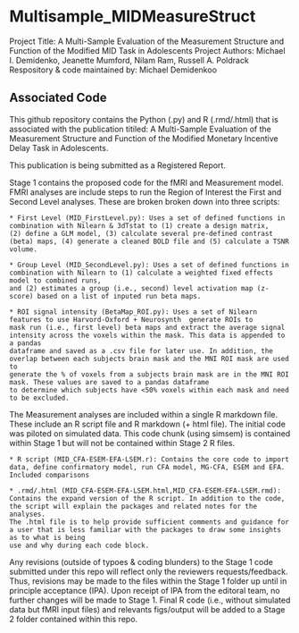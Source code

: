 # Multisample_MIDMeasureStruct
 Project  Title: A Multi-Sample Evaluation of the Measurement Structure and Function of the Modified MID Task in Adolescents
 Project Authors: Michael I. Demidenko, Jeanette Mumford, Nilam Ram, Russell A. Poldrack
 Respository & code maintained by: Michael Demidenkoo
 
## Associated Code

This github repository contains the Python (.py) and R (.rmd/.html) that is associated with the publication titiled:
    A Multi-Sample Evaluation of the Measurement Structure and Function of the Modified Monetary Incentive Delay Task in Adolescents.

This publication is being submitted as a Registered Report. 

Stage 1 contains the proposed code for the fMRI and Measurement model.
FMRI analyses are include steps to run the Region of Interest the First and Second Level analyses. These are broken broken down into three scripts:
    
    * First Level (MID_FirstLevel.py): Uses a set of defined functions in combination with Nilearn & 3dTstat to (1) create a design matrix,
    (2) define a GLM model, (3) calculate several pre-defined contrast (beta) maps, (4) generate a cleaned BOLD file and (5) calculate a TSNR volume.
    
    * Group Level (MID_SecondLevel.py): Uses a set of defined functions in combination with Nilearn to (1) calculate a weighted fixed effects model to combined runs,
    and (2) estimates a group (i.e., second) level activation map (z-score) based on a list of inputed run beta maps.
    
    * ROI signal intensity (BetaMap_ROI.py): Uses a set of Nilearn features to use Harvord-Oxford + Neurosynth  generate ROIs to
    mask run (i.e., first level) beta maps and extract the average signal intensity across the voxels within the mask. This data is appended to a pandas 
    dataframe and saved as a .csv file for later use. In addition, the overlap between each subjects brain mask and the MNI ROI mask are used to
    generate the % of voxels from a subjects brain mask are in the MNI ROI mask. These values are saved to a pandas dataframe
    to determine which subjects have <50% voxels within each mask and need to be excluded.
    
The Measurement analyses are included within a single R markdown file. These include an R script file and R markdown (+ html file). The initial code was piloted on
simulated data. This code chunk (using simsem) is contained within Stage 1 but will not be contained within Stage 2 R files. 
    
    * R script (MID_CFA-ESEM-EFA-LSEM.r): Contains the core code to import data, define confirmatory model, run CFA model, MG-CFA, ESEM and EFA. Included comparisons
    
    * .rmd/.html (MID_CFA-ESEM-EFA-LSEM.html,MID_CFA-ESEM-EFA-LSEM.rmd): Contains the expand version of the R script. In addition to the code, the script will explain the packages and related notes for the analyses. 
    The .html file is to help provide sufficient comments and guidance for a user that is less familiar with the packages to draw some insights as to what is being
    use and why during each code block.
    
    
Any revisions (outside of typoes & coding blunders) to the Stage 1 code submitted under this repo will reflect only the reviewers requests/feedback. Thus, revisions may be made to the files within the Stage 1 folder up until in principle acceptance (IPA). 
Upon receipt of IPA from the editoral team, no further changes will be made to Stage 1. Final R code (i.e., without simulated data but fMRI input files) and relevants figs/output will be added to a Stage 2 folder contained within this repo.
